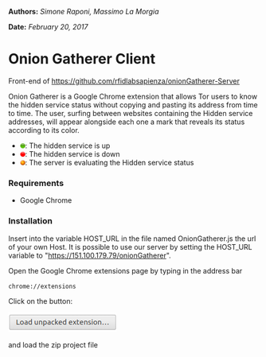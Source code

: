 **Authors:** *Simone Raponi, Massimo La Morgia*

**Date:**   *February 20, 2017*

# Onion Gatherer Client

Front-end of https://github.com/rfidlabsapienza/onionGatherer-Server

Onion Gatherer is a Google Chrome extension that allows Tor users to know the hidden service status without copying and pasting its address from time to time.
The user, surfing between websites containing the Hidden service addresses, will appear alongside each one a mark that reveals its status according to its color.

 - ![Green mark](figures/greenCircle.png): The hidden service is up
 - ![Red mark](figures/redCircle.png): The hidden service is down
 - ![Orange mark](figures/orangeCircle.png): The server is evaluating the Hidden service status

### Requirements
 - Google Chrome

### Installation

Insert into the variable HOST_URL in the file named OnionGatherer.js the url of your own Host.
It is possible to use our server by setting the HOST_URL variable to "https://151.100.179.79/onionGatherer".

Open the Google Chrome extensions page by typing in the address bar
```sh
chrome://extensions
```

Click on the button: 

![Load unpacked extension...](figures/button.png) 

and load the zip project file